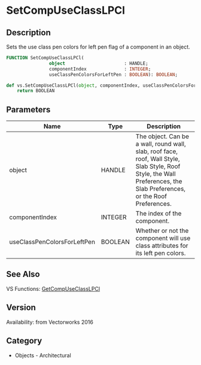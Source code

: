 # SetCompUseClassLPCl

## Description
Sets the use class pen colors for left pen flag of a component in an object.

```pascal
FUNCTION SetCompUseClassLPCl(
				object                      : HANDLE;
				componentIndex              : INTEGER;
				useClassPenColorsForLeftPen : BOOLEAN): BOOLEAN;
```

```python
def vs.SetCompUseClassLPCl(object, componentIndex, useClassPenColorsForLeftPen):
    return BOOLEAN
```

## Parameters
|Name|Type|Description|
|---|---|---|
|object|HANDLE|The object. Can be a wall, round wall, slab, roof face, roof, Wall Style, Slab Style, Roof Style, the Wall Preferences, the Slab Preferences, or the Roof Preferences.|
|componentIndex|INTEGER|The index of the component.|
|useClassPenColorsForLeftPen|BOOLEAN|Whether or not the component will use class attributes for its left pen colors.|

## See Also
VS Functions:
[GetCompUseClassLPCl](GetCompUseClassLPCl.md)

## Version
Availability: from Vectorworks 2016

## Category
* Objects - Architectural

